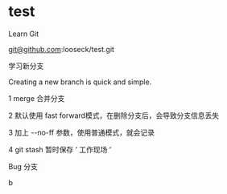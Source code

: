 # test
Learn Git

git@github.com:looseck/test.git

学习新分支

Creating a new branch is quick and simple.

1 merge 合并分支

2 默认使用 fast forward模式，在删除分支后，会导致分支信息丢失

3 加上 --no-ff 参数，使用普通模式，就会记录

4 git stash 暂时保存 ’ 工作现场 ’

Bug 分支

b